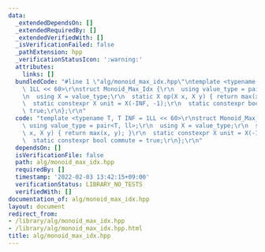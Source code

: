 ```yaml
---
data:
  _extendedDependsOn: []
  _extendedRequiredBy: []
  _extendedVerifiedWith: []
  _isVerificationFailed: false
  _pathExtension: hpp
  _verificationStatusIcon: ':warning:'
  attributes:
    links: []
  bundledCode: "#line 1 \"alg/monoid_max_idx.hpp\"\ntemplate <typename T, T INF =\
    \ 1LL << 60>\r\nstruct Monoid_Max_Idx {\r\n  using value_type = pair<T, ll>;\r\
    \n  using X = value_type;\r\n  static X op(X x, X y) { return max(x, y); }\r\n\
    \  static constexpr X unit = X(-INF, -1);\r\n  static constexpr bool commute =\
    \ true;\r\n};\r\n"
  code: "template <typename T, T INF = 1LL << 60>\r\nstruct Monoid_Max_Idx {\r\n \
    \ using value_type = pair<T, ll>;\r\n  using X = value_type;\r\n  static X op(X\
    \ x, X y) { return max(x, y); }\r\n  static constexpr X unit = X(-INF, -1);\r\n\
    \  static constexpr bool commute = true;\r\n};\r\n"
  dependsOn: []
  isVerificationFile: false
  path: alg/monoid_max_idx.hpp
  requiredBy: []
  timestamp: '2022-02-03 13:42:15+09:00'
  verificationStatus: LIBRARY_NO_TESTS
  verifiedWith: []
documentation_of: alg/monoid_max_idx.hpp
layout: document
redirect_from:
- /library/alg/monoid_max_idx.hpp
- /library/alg/monoid_max_idx.hpp.html
title: alg/monoid_max_idx.hpp
---
```

